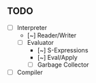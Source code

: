 ## TODO

- [ ] Interpreter
  - [~] Reader/Writer
  - [ ] Evaluator
    - [~] S-Expressions
    - [~] Eval/Apply
    - [ ] Garbage Collector
- [ ] Compiler
